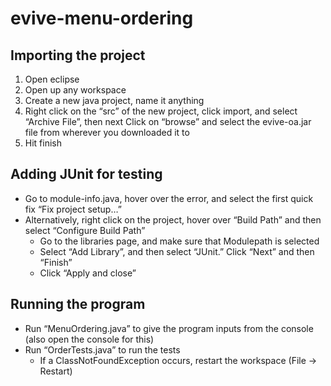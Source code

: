 # evive-menu-ordering

## Importing the project
1. Open eclipse
2. Open up any workspace
3. Create a new java project, name it anything
4. Right click on the “src” of the new project, click import, and select “Archive File”, then next Click on “browse” and select the evive-oa.jar file from wherever you downloaded it to
5. Hit finish

## Adding JUnit for testing
* Go to module-info.java, hover over the error, and select the first quick fix “Fix project setup…”
* Alternatively, right click on the project, hover over “Build Path” and then select “Configure Build Path”
  - Go to the libraries page, and make sure that Modulepath is selected
  - Select “Add Library”, and then select “JUnit.” Click “Next” and then “Finish”
  - Click “Apply and close”

## Running the program
* Run “MenuOrdering.java” to give the program inputs from the console (also open the console for this)
* Run “OrderTests.java” to run the tests
  - If a ClassNotFoundException occurs, restart the workspace (File -> Restart)
